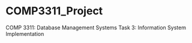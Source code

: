 # COMP3311_Project
COMP 3311: Database Management Systems
Task 3: Information System Implementation
